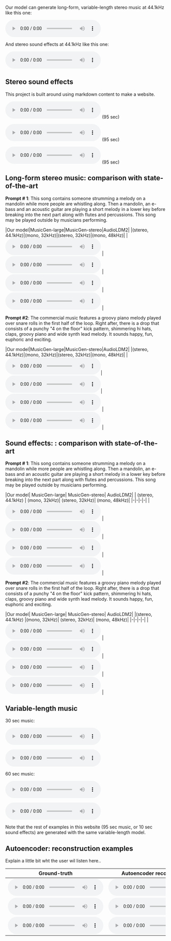 
Our model can generate long-form, variable-length stereo music at 44.1kHz like this one:

<audio controls preload=False><source src="audio/103136_audiogen_stereo.wav" type="audio/mpeg">Your browser does not support the audio element.</audio>

And stereo sound effects at 44.1kHz like this one:

<audio controls preload=False><source src="audio/103136_audiogen_stereo.wav" type="audio/mpeg">Your browser does not support the audio element.</audio>


## Stereo sound effects

This project is built around using markdown content to make a website. 

<audio controls preload=False><source src="audio/103136_audiogen_stereo.wav" type="audio/mpeg">Your browser does not support the audio element.</audio> (95 sec)

<audio controls preload=False><source src="audio/103136_audiogen_stereo.wav" type="audio/mpeg">Your browser does not support the audio element.</audio> (95 sec)

<audio controls preload=False><source src="audio/103136_audiogen_stereo.wav" type="audio/mpeg">Your browser does not support the audio element.</audio> (95 sec)



## Long-form stereo music: comparison with state-of-the-art


**Prompt # 1**: This song contains someone strumming a melody on a mandolin while more people are whistling along. Then a mandolin, an e-bass and an acoustic guitar are playing a short melody in a lower key before breaking into the next part along with flutes and percussions. This song may be played outside by musicians performing. 

|Our model|MusicGen-large|MusicGen-stereo|AudioLDM2| 
|(stereo, 44.1kHz)|(mono, 32kHz)|(stereo, 32kHz)|(mono, 48kHz)|
| <audio controls preload=False><source src="audio/ZTVMsW1h3bI_stableaudio.wav" type="audio/mpeg">Your browser does not support the audio element.</audio> | <audio controls preload=False><source src="audio/ZTVMsW1h3bI_musicgenlarge.wav" type="audio/mpeg">Your browser does not support the audio element.</audio> | <audio controls preload=False><source src="audio/ZTVMsW1h3bI_musicgenstereo.wav" type="audio/mpeg">Your browser does not support the audio element.</audio> | <audio controls preload=False><source src="audio/ZTVMsW1h3bI_audioldm248k_stereo.wav" type="audio/mpeg">Your browser does not support the audio element.</audio> | 

**Prompt #2**: The commercial music features a groovy piano melody played over snare rolls in the first half of the loop. Right after, there is a drop that consists of a punchy "4 on the floor" kick pattern, shimmering hi hats, claps, groovy piano and wide synth lead melody. It sounds happy, fun, euphoric and exciting.

|Our model|MusicGen-large|MusicGen-stereo|AudioLDM2| 
|(stereo, 44.1kHz)|(mono, 32kHz)|(stereo, 32kHz)|(mono, 48kHz)|
| <audio controls preload=False><source src="audio/ZK5M3DZejzk_stableaudio.wav" type="audio/mpeg">Your browser does not support the audio element.</audio>| <audio controls preload=False><source src="audio/ZK5M3DZejzk_musicgenlarge.wav" type="audio/mpeg">Your browser does not support the audio element.</audio>| <audio controls preload=False><source src="audio/ZK5M3DZejzk_musicgenstereo.wav" type="audio/mpeg">Your browser does not support the audio element.</audio> | <audio controls preload=False><source src="audio/ZK5M3DZejzk_audioldm248k_stereo.wav" type="audio/mpeg">Your browser does not support the audio element.</audio> | 



## Sound effects: : comparison with state-of-the-art

**Prompt # 1**: This song contains someone strumming a melody on a mandolin while more people are whistling along. Then a mandolin, an e-bass and an acoustic guitar are playing a short melody in a lower key before breaking into the next part along with flutes and percussions. This song may be played outside by musicians performing. 

|Our model| MusicGen-large| MusicGen-stereo| AudioLDM2| 
| (stereo, 44.1kHz) | (mono, 32kHz)| (stereo, 32kHz)| (mono, 48kHz)|
|-|-|-|-|
| <audio controls preload=False><source src="audio/ZTVMsW1h3bI_stableaudio.wav" type="audio/mpeg">Your browser does not support the audio element.</audio> | <audio controls preload=False><source src="audio/ZTVMsW1h3bI_musicgenlarge.wav" type="audio/mpeg">Your browser does not support the audio element.</audio> | <audio controls preload=False><source src="audio/ZTVMsW1h3bI_musicgenstereo.wav" type="audio/mpeg">Your browser does not support the audio element.</audio> | <audio controls preload=False><source src="audio/ZTVMsW1h3bI_audioldm248k_stereo.wav" type="audio/mpeg">Your browser does not support the audio element.</audio> | 

**Prompt #2**: The commercial music features a groovy piano melody played over snare rolls in the first half of the loop. Right after, there is a drop that consists of a punchy "4 on the floor" kick pattern, shimmering hi hats, claps, groovy piano and wide synth lead melody. It sounds happy, fun, euphoric and exciting.

|Our model| MusicGen-large| MusicGen-stereo| AudioLDM2| 
|(stereo, 44.1kHz) |(mono, 32kHz)| (stereo, 32kHz)| (mono, 48kHz)|
|-|-|-|-|
| <audio controls preload=False><source src="audio/ZK5M3DZejzk_stableaudio.wav" type="audio/mpeg">Your browser does not support the audio element.</audio> | <audio controls preload=False><source src="audio/ZK5M3DZejzk_musicgenlarge.wav" type="audio/mpeg">Your browser does not support the audio element.</audio> | <audio controls preload=False><source src="audio/ZK5M3DZejzk_musicgenstereo.wav" type="audio/mpeg">Your browser does not support the audio element.</audio> | <audio controls preload=False><source src="audio/ZK5M3DZejzk_audioldm248k_stereo.wav" type="audio/mpeg">Your browser does not support the audio element.</audio> | 


## Variable-length music

30 sec music:

<audio controls preload=False><source src="audio/103136_audiogen_stereo.wav" type="audio/mpeg">Your browser does not support the audio element.</audio> 

<audio controls preload=False><source src="audio/103136_audiogen_stereo.wav" type="audio/mpeg">Your browser does not support the audio element.</audio> 

60 sec music:

<audio controls preload=False><source src="audio/103136_audiogen_stereo.wav" type="audio/mpeg">Your browser does not support the audio element.</audio> 

<audio controls preload=False><source src="audio/103136_audiogen_stereo.wav" type="audio/mpeg">Your browser does not support the audio element.</audio> 

Note that the rest of examples in this website (95 sec music, or 10 sec sound effects) are generated with the same variable-length model.


## Autoencoder: reconstruction examples

Explain a little bit wht the user wil listen here..

| Ground-truth | Autoencoder reconstruction |
|-|-|
| <audio controls preload=False><source src="audio/103136_audiogen_stereo.wav" type="audio/mpeg">Your browser does not support the audio element.</audio> | <audio controls preload=False><source src="audio/103136_audiogen_stereo.wav" type="audio/mpeg">Your browser does not support the audio element.</audio> |
| <audio controls preload=False><source src="audio/103136_audiogen_stereo.wav" type="audio/mpeg">Your browser does not support the audio element.</audio> | <audio controls preload=False><source src="audio/103136_audiogen_stereo.wav" type="audio/mpeg">Your browser does not support the audio element.</audio> |
| <audio controls preload=False><source src="audio/103136_audiogen_stereo.wav" type="audio/mpeg">Your browser does not support the audio element.</audio> | <audio controls preload=False><source src="audio/103136_audiogen_stereo.wav" type="audio/mpeg">Your browser does not support the audio element.</audio> |
